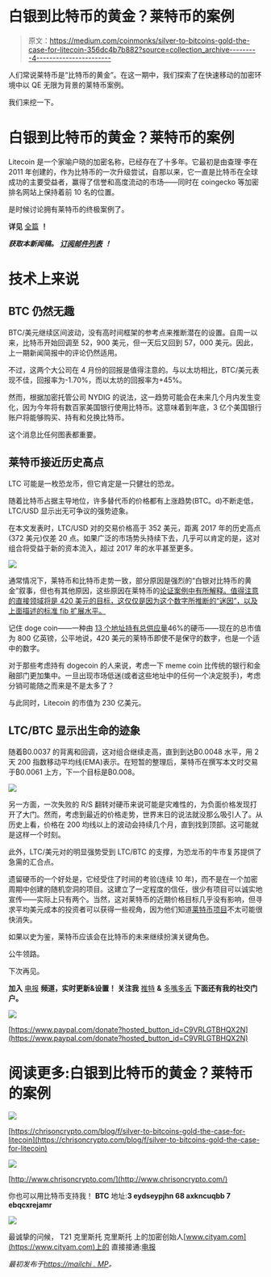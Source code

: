 # 白银到比特币的黄金？莱特币的案例

> 原文：<https://medium.com/coinmonks/silver-to-bitcoins-gold-the-case-for-litecoin-356dc4b7b882?source=collection_archive---------4----------------------->

人们常说莱特币是“比特币的黄金”。在这一期中，我们探索了在快速移动的加密环境中以 QE 无限为背景的莱特币案例。

我们来挖一下。

# 白银到比特币的黄金？莱特币的案例

Litecoin 是一个家喻户晓的加密名称，已经存在了十多年。它最初是由查理·李在 2011 年创建的，作为比特币的一次升级尝试，自那以来，它一直是比特币在全球成功的主要受益者，赢得了信誉和高度流动的市场——同时在 coingecko 等加密排名网站上保持着前 10 名的位置。

是时候讨论拥有莱特币的终极案例了。

**详见** [全篇](https://chrisoncrypto.com/blog/f/silver-to-bitcoins-gold-the-case-for-litecoin) **！**

***获取本新闻稿。*** [***订阅邮件列表***](http://www.chrisoncrypto.com) ***！***

# 技术上来说

## BTC 仍然无趣

BTC/美元继续区间波动，没有高时间框架的参考点来推断潜在的设置。自周一以来，比特币开始回调至 52，900 美元，但一天后又回到 57，000 美元。因此，上一期新闻简报中的评论仍然适用。

不过，这两个大公司在 4 月份的回报是值得注意的。与以太坊相比，BTC/美元表现不佳，回报率为-1.70%，而以太坊的回报率为+45%。

然而，根据加密托管公司 NYDIG 的说法，这一趋势可能会在未来几个月内发生变化，因为今年将有数百家美国银行使用比特币。这意味着到年底，3 亿个美国银行账户将能够购买、持有和兑换比特币。

这个消息比任何图表都重要。

## 莱特币接近历史高点

LTC 可能是一枚恐龙币，但它肯定是一只健壮的恐龙。

随着比特币占据主导地位，许多替代币的价格都有上涨趋势(BTC。d)不断走低，LTC/USD 显示出无可争议的强势迹象。

在本文发表时，LTC/USD 对的交易价格高于 352 美元，距离 2017 年的历史高点(372 美元)仅差 20 点。如果广泛的市场势头持续下去，几乎可以肯定的是，这对组合将受益于新的资本流入，超过 2017 年的水平甚至更多。

![](img/30b861b638f260a9dda3b6e088f3277f.png)

通常情况下，莱特币和比特币走势一致，部分原因是强烈的“白银对比特币的黄金”叙事，但也有其他原因，这些原因在莱特币的[论证案例中有所解释。值得注意的直接领域将是 420 美元的目标，这仅仅是因为这个数字所推断的“迷因”，以及上面描述的标准 fib 扩展水平。](https://chrisoncrypto.com/blog/f/silver-to-bitcoins-gold-the-case-for-litecoin)

记住 doge coin——一种由 [13 个地址持有总供应量](https://bitinfocharts.com/top-100-richest-dogecoin-addresses.html)46%的硬币——现在的总市值为 800 亿英镑，公平地说，420 美元的莱特币即使不是保守的数字，也是一个适中的数字。

对于那些考虑持有 dogecoin 的人来说，考虑一下 meme coin 比传统的银行和金融部门更加集中。一旦出现市场低迷(或者这些地址中的任何一个决定脱手)，考虑分销可能随之而来是不是太多了？

与此同时，Litecoin 的市值为 230 亿美元。

## LTC/BTC 显示出生命的迹象

随着₿0.0037 的背离和回调，这对组合继续走高，直到到达₿0.0048 水平，用 2 天 200 指数移动平均线(EMA)表示。在短暂的整理后，莱特币在撰写本文时交易于₿0.0061 上方，下一个目标是₿0.008。

![](img/df448188a78e37c782105b7742231526.png)

另一方面，一次失败的 R/S 翻转对硬币来说可能是灾难性的，为负面价格发现打开了大门。然而，考虑到最近的价格走势，世界末日的说法就没那么吸引人了。从历史上看，价格在 200 均线以上的波动会持续几个月，直到找到顶部。这可能就是这样一个时刻。

此外，LTC/美元对的明显强势受到 LTC/BTC 的支撑，为恐龙币的牛市复苏提供了急需的汇合点。

遗留硬币的一个好处是，它经受住了时间的考验(连续 10 年)，而不是在一个加密周期中创建的随机空洞的项目。这建立了一定程度的信任，很少有项目可以诚实地宣传——实际上只有两个。当然，这对莱特币的近期价格目标几乎没有影响，但寻求平均美元成本的投资者可以获得一些视角，因为他们知道[莱特币项目](https://chrisoncrypto.com/blog/f/silver-to-bitcoins-gold-the-case-for-litecoin)不太可能很快消失。

如果以史为鉴，莱特币应该会在比特币的未来继续扮演关键角色。

公牛领路。

下次再见。

**加入** [电报](https://t.me/chrisoncryptochannel) **频道，实时更新&设置！
关注我** [推特](https://twitter.com/ChrisOnCrypto1) **&** [多嘴多舌](https://gab.com/chrisoncrypto) **下面还有我的社交门户。**

![](img/9e1a018c7a69ead899763e9cef3b8872.png)

[https://www.paypal.com/donate?hosted_button_id=C9VRLGTBHQX2N](https://www.paypal.com/donate?hosted_button_id=C9VRLGTBHQX2N)

# 阅读更多:白银到比特币的黄金？莱特币的案例

![](img/96418166f79d174866a6f343b403963d.png)

[https://chrisoncrypto.com/blog/f/silver-to-bitcoins-gold-the-case-for-litecoin](https://chrisoncrypto.com/blog/f/silver-to-bitcoins-gold-the-case-for-litecoin)

![](img/73303d1bf57421958cdfd60c25952b8f.png)

[http://www.chrisoncrypto.com/](http://www.chrisoncrypto.com/)

你也可以用比特币支持我！
**BTC** 地址:**3 eydseypjhn 68 axkncuqbb 7 ebqcxrejamr**

![](img/0c024253fc39e2d02a9be14ae18dcd96.png)

最诚挚的问候，
T21 克里斯托
克里斯托
上的加密创始人[www.cityam.com](https://www.cityam.com)上的
直接接通:[电报](https://t.me/chrisoncrypto)

*最初发布于*[*https://mailchi . MP*](https://mailchi.mp/3bf08542b521/silver-to-bitcoins-gold-the-case-for-litecoin?e=[UNIQID])*。*
